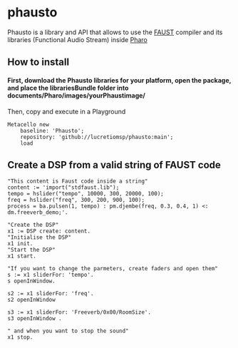# phausto
Phausto is a library and API that allows to use the [FAUST](https://faust.grame.fr/) compiler and its libraries  (Functional Audio Stream) inside [Pharo](https://pharo.org/)

## How to install

#### First, download the Phausto libraries for your platform, open the package, and place the librariesBundle folder into documents/Pharo/images/yourPhaustimage/
Then, copy and execute in a Playground
```Smalltalk
Metacello new
    baseline: 'Phausto';
    repository: 'github://lucretiomsp/phausto:main';
    load
```

## Create a DSP from a valid string of FAUST code

```Smalltalk
"This content is Faust code inside a string"
content := 'import("stdfaust.lib"); 
tempo = hslider("tempo", 10000, 300, 20000, 100);
freq = hslider("freq", 300, 200, 900, 100);
process = ba.pulsen(1, tempo) : pm.djembe(freq, 0.3, 0.4, 1) <: dm.freeverb_demo;'.

"Create the DSP"
x1 := DSP create: content.
"Initialise the DSP"
x1 init.
"Start the DSP"
x1 start.

"If you want to change the parmeters, create faders and open them"
s := x1 sliderFor: 'tempo'.
s openInWindow.

s2 := x1 sliderFor: 'freq'.
s2 openInWindow 

s3 := x1 sliderFor: 'Freeverb/0x00/RoomSize'.
s3 openInWindow .

" and when you want to stop the sound" 
x1 stop.
```
 

